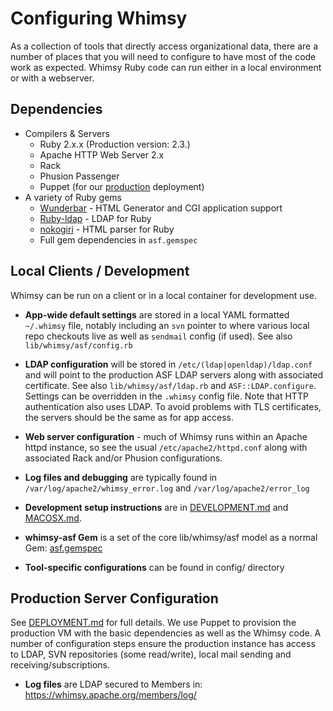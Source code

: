 # Configuring Whimsy

As a collection of tools that directly access organizational data,
there are a number of places that you will need to configure to
have most of the code work as expected.  Whimsy Ruby code can
run either in a local environment or with a webserver.

## Dependencies

- Compilers & Servers
  - Ruby 2.x.x (Production version: 2.3.)
  - Apache HTTP Web Server 2.x
  - Rack
  - Phusion Passenger
  - Puppet (for our [production](DEPLOYMENT.md) deployment)
- A variety of Ruby gems
  - [Wunderbar](https://github.com/rubys/wunderbar) - HTML Generator and CGI application support
  - [Ruby-ldap](https://github.com/bearded/ruby-ldap) - LDAP for Ruby
  - [nokogiri](https://github.com/sparklemotion/nokogiri) - HTML parser for Ruby
  - Full gem dependencies in `asf.gemspec`

## Local Clients / Development

Whimsy can be run on a client or in a local container for development use.

* **App-wide default settings** are stored in a local YAML formatted
  `~/.whimsy` file, notably including an `svn` pointer to where various
  local repo checkouts live as well as `sendmail` config (if used).
  See also `lib/whimsy/asf/config.rb`

* **LDAP configuration** will be stored in `/etc/(ldap|openldap)/ldap.conf`
  and will point to the production ASF LDAP servers along with associated
  certificate.  See also `lib/whimsy/asf/ldap.rb` and `ASF::LDAP.configure`.
  Settings can be overridden in the `.whimsy` config file.
  Note that HTTP authentication also uses LDAP. To avoid problems with TLS
  certificates, the servers should be the same as for app access.

* **Web server configuration** - much of Whimsy runs within an Apache
  httpd instance, so see the usual `/etc/apache2/httpd.conf` along
  with associated Rack and/or Phusion configurations.

* **Log files and debugging** are typically found in `/var/log/apache2/whimsy_error.log`
  and `/var/log/apache2/error_log`

* **Development setup instructions** are in [DEVELOPMENT.md](DEVELOPMENT.md) and [MACOSX.md](MACOSX.md).

* **whimsy-asf Gem** is a set of the core lib/whimsy/asf model as a normal Gem: [asf.gemspec](asf.gemspec)
  
* **Tool-specific configurations** can be found in config/ directory  

## Production Server Configuration

See [DEPLOYMENT.md](DEPLOYMENT.md) for full details.  We use Puppet to 
provision the production VM with the basic dependencies as well as the 
Whimsy code.  A number of configuration steps ensure the production instance
has access to LDAP, SVN repositories (some read/write), local mail
sending and receiving/subscriptions.

* **Log files** are LDAP secured to Members in: https://whimsy.apache.org/members/log/
